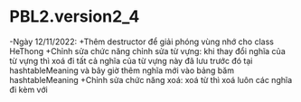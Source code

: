# PBL2.version2_4
-Ngày 12/11/2022:
  +Thêm destructor để giải phóng vùng nhớ cho class HeThong
  +Chỉnh sửa chức năng chỉnh sửa từ vựng: khi thay đổi nghĩa 
  của từ vựng thì xoá đi tất cả nghĩa của từ vựng này đã lưu 
  trước đó tại hashtableMeaning và bây giờ thêm nghĩa mới vào
  bảng băm hashtableMeaning
  +Chỉnh sửa chức năng xoá: xoá từ thì xoá luôn các nghĩa đi kèm với
